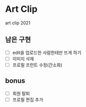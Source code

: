 # Art Clip

art clip 2021

## 남은 구현

- [ ] edit을 업로드한 사람한테만 뜨게 하기
- [ ] 이미지 삭제
- [ ] 프로필 프런트 수정(간소화)

## bonus

- [ ] 회원 탈퇴
- [ ] 프로필 편집 추가
